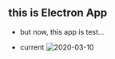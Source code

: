 ## this is Electron App
- but now, this app is test...

- current
![2020-03-10](https://user-images.githubusercontent.com/49093842/76243954-854b6900-627c-11ea-81c6-508dc3d92357.png)
